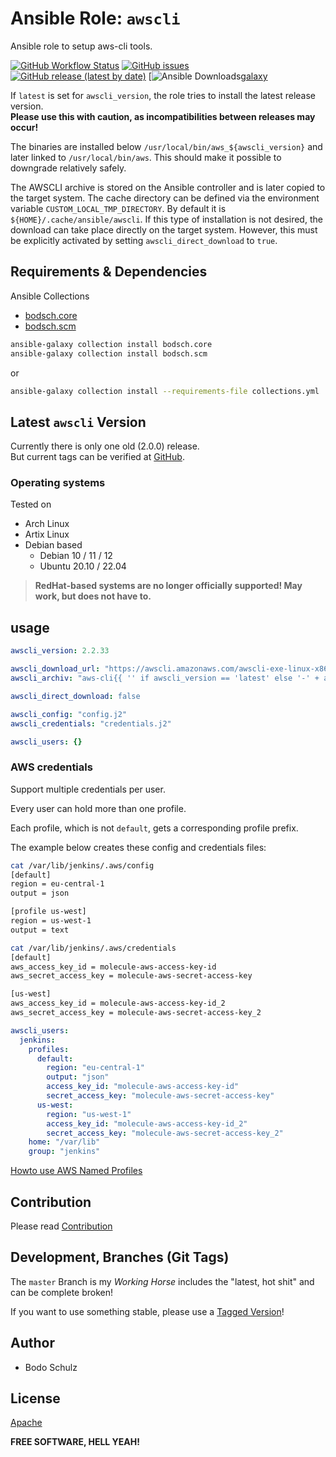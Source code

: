 
# Ansible Role:  `awscli`

Ansible role to setup aws-cli tools.


[![GitHub Workflow Status](https://img.shields.io/github/actions/workflow/status/bodsch/ansible-awscli/main.yml?branch=main)][ci]
[![GitHub issues](https://img.shields.io/github/issues/bodsch/ansible-awscli)][issues]
[![GitHub release (latest by date)](https://img.shields.io/github/v/release/bodsch/ansible-awscli)][releases]
[![Ansible Downloads](https://img.shields.io/ansible/role/d/bodsch/awscli?logo=ansible)[galaxy]

[ci]: https://github.com/bodsch/ansible-awscli/actions
[issues]: https://github.com/bodsch/ansible-awscli/issues?q=is%3Aopen+is%3Aissue
[releases]: https://github.com/bodsch/ansible-awscli/releases
[galaxy]: https://galaxy.ansible.com/ui/standalone/roles/bodsch/awscli/

If `latest` is set for `awscli_version`, the role tries to install the latest release version.  
**Please use this with caution, as incompatibilities between releases may occur!**

The binaries are installed below `/usr/local/bin/aws_${awscli_version}` and later linked to `/usr/local/bin/aws`. 
This should make it possible to downgrade relatively safely.

The AWSCLI archive is stored on the Ansible controller and is later copied to the target system.
The cache directory can be defined via the environment variable `CUSTOM_LOCAL_TMP_DIRECTORY`. 
By default it is `${HOME}/.cache/ansible/awscli`.
If this type of installation is not desired, the download can take place directly on the target system. 
However, this must be explicitly activated by setting `awscli_direct_download` to `true`.


## Requirements & Dependencies

Ansible Collections

- [bodsch.core](https://github.com/bodsch/ansible-collection-core)
- [bodsch.scm](https://github.com/bodsch/ansible-collection-scm)

```bash
ansible-galaxy collection install bodsch.core
ansible-galaxy collection install bodsch.scm
```
or
```bash
ansible-galaxy collection install --requirements-file collections.yml
```

## Latest `awscli` Version

Currently there is only one old (2.0.0) release.  
But current tags can be verified at [GitHub](https://github.com/aws/aws-cli/tags).


### Operating systems

Tested on

* Arch Linux
* Artix Linux
* Debian based
    - Debian 10 / 11 / 12
    - Ubuntu 20.10 / 22.04

> **RedHat-based systems are no longer officially supported! May work, but does not have to.**


## usage

```yaml
awscli_version: 2.2.33

awscli_download_url: "https://awscli.amazonaws.com/awscli-exe-linux-x86_64{{ '' if awscli_version == 'latest' else '-' + awscli_version }}.zip"
awscli_archiv: "aws-cli{{ '' if awscli_version == 'latest' else '-' + awscli_version }}.zip"

awscli_direct_download: false

awscli_config: "config.j2"
awscli_credentials: "credentials.j2"

awscli_users: {}
```

### AWS credentials

Support multiple credentials per user.

Every user can hold more than one profile.

Each profile, which is not `default`, gets a corresponding profile prefix.

The example below creates these config and credentials files:

```bash
cat /var/lib/jenkins/.aws/config
[default]
region = eu-central-1
output = json

[profile us-west]
region = us-west-1
output = text
```

```bash
cat /var/lib/jenkins/.aws/credentials
[default]
aws_access_key_id = molecule-aws-access-key-id
aws_secret_access_key = molecule-aws-secret-access-key

[us-west]
aws_access_key_id = molecule-aws-access-key-id_2
aws_secret_access_key = molecule-aws-secret-access-key_2
```

```yaml
awscli_users:
  jenkins:
    profiles:
      default:
        region: "eu-central-1"
        output: "json"
        access_key_id: "molecule-aws-access-key-id"
        secret_access_key: "molecule-aws-secret-access-key"
      us-west:
        region: "us-west-1"
        access_key_id: "molecule-aws-access-key-id_2"
        secret_access_key: "molecule-aws-secret-access-key_2"
    home: "/var/lib"
    group: "jenkins"
```

[Howto use AWS Named Profiles](https://docs.aws.amazon.com/cli/latest/userguide/cli-configure-profiles.html)


## Contribution

Please read [Contribution](CONTRIBUTING.md)

## Development,  Branches (Git Tags)

The `master` Branch is my *Working Horse* includes the "latest, hot shit" and can be complete broken!

If you want to use something stable, please use a [Tagged Version](https://github.com/bodsch/ansible-awscli/tags)!


## Author

- Bodo Schulz

## License

[Apache](LICENSE)

**FREE SOFTWARE, HELL YEAH!**
